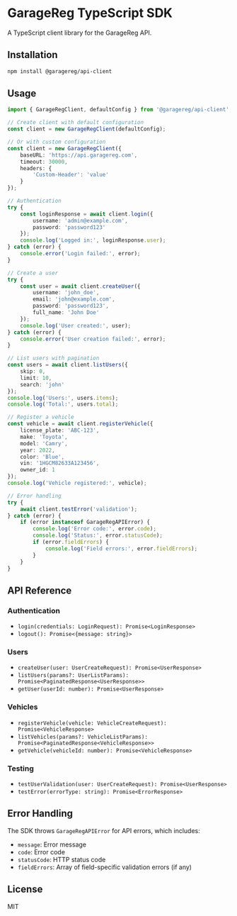 # GarageReg TypeScript SDK

A TypeScript client library for the GarageReg API.

## Installation

```bash
npm install @garagereg/api-client
```

## Usage

```typescript
import { GarageRegClient, defaultConfig } from '@garagereg/api-client';

// Create client with default configuration
const client = new GarageRegClient(defaultConfig);

// Or with custom configuration
const client = new GarageRegClient({
    baseURL: 'https://api.garagereg.com',
    timeout: 30000,
    headers: {
        'Custom-Header': 'value'
    }
});

// Authentication
try {
    const loginResponse = await client.login({
        username: 'admin@example.com',
        password: 'password123'
    });
    console.log('Logged in:', loginResponse.user);
} catch (error) {
    console.error('Login failed:', error);
}

// Create a user
try {
    const user = await client.createUser({
        username: 'john_doe',
        email: 'john@example.com',
        password: 'password123',
        full_name: 'John Doe'
    });
    console.log('User created:', user);
} catch (error) {
    console.error('User creation failed:', error);
}

// List users with pagination
const users = await client.listUsers({
    skip: 0,
    limit: 10,
    search: 'john'
});
console.log('Users:', users.items);
console.log('Total:', users.total);

// Register a vehicle
const vehicle = await client.registerVehicle({
    license_plate: 'ABC-123',
    make: 'Toyota',
    model: 'Camry',
    year: 2022,
    color: 'Blue',
    vin: '1HGCM82633A123456',
    owner_id: 1
});
console.log('Vehicle registered:', vehicle);

// Error handling
try {
    await client.testError('validation');
} catch (error) {
    if (error instanceof GarageRegAPIError) {
        console.log('Error code:', error.code);
        console.log('Status:', error.statusCode);
        if (error.fieldErrors) {
            console.log('Field errors:', error.fieldErrors);
        }
    }
}
```

## API Reference

### Authentication

- `login(credentials: LoginRequest): Promise<LoginResponse>`
- `logout(): Promise<{message: string}>`

### Users

- `createUser(user: UserCreateRequest): Promise<UserResponse>`
- `listUsers(params?: UserListParams): Promise<PaginatedResponse<UserResponse>>`
- `getUser(userId: number): Promise<UserResponse>`

### Vehicles

- `registerVehicle(vehicle: VehicleCreateRequest): Promise<VehicleResponse>`
- `listVehicles(params?: VehicleListParams): Promise<PaginatedResponse<VehicleResponse>>`
- `getVehicle(vehicleId: number): Promise<VehicleResponse>`

### Testing

- `testUserValidation(user: UserCreateRequest): Promise<UserResponse>`
- `testError(errorType: string): Promise<ErrorResponse>`

## Error Handling

The SDK throws `GarageRegAPIError` for API errors, which includes:

- `message`: Error message
- `code`: Error code
- `statusCode`: HTTP status code
- `fieldErrors`: Array of field-specific validation errors (if any)

## License

MIT